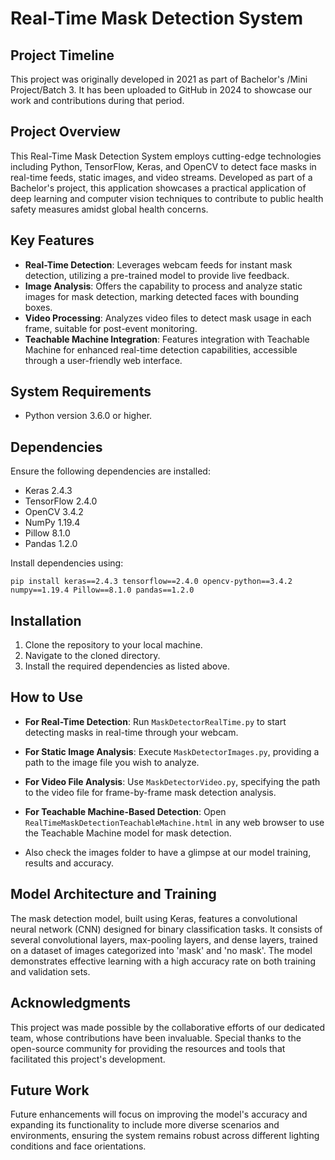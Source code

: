 
# Real-Time Mask Detection System

## Project Timeline

This project was originally developed in 2021 as part of Bachelor's /Mini Project/Batch 3. It has been uploaded to GitHub in 2024 to showcase our work and contributions during that period.

## Project Overview
This Real-Time Mask Detection System employs cutting-edge technologies including Python, TensorFlow, Keras, and OpenCV to detect face masks in real-time feeds, static images, and video streams. Developed as part of a Bachelor's project, this application showcases a practical application of deep learning and computer vision techniques to contribute to public health safety measures amidst global health concerns.

## Key Features
- **Real-Time Detection**: Leverages webcam feeds for instant mask detection, utilizing a pre-trained model to provide live feedback.
- **Image Analysis**: Offers the capability to process and analyze static images for mask detection, marking detected faces with bounding boxes.
- **Video Processing**: Analyzes video files to detect mask usage in each frame, suitable for post-event monitoring.
- **Teachable Machine Integration**: Features integration with Teachable Machine for enhanced real-time detection capabilities, accessible through a user-friendly web interface.

## System Requirements
- Python version 3.6.0 or higher.

## Dependencies
Ensure the following dependencies are installed:
- Keras 2.4.3
- TensorFlow 2.4.0
- OpenCV 3.4.2
- NumPy 1.19.4
- Pillow 8.1.0
- Pandas 1.2.0

Install dependencies using:
```
pip install keras==2.4.3 tensorflow==2.4.0 opencv-python==3.4.2 numpy==1.19.4 Pillow==8.1.0 pandas==1.2.0
```

## Installation
1. Clone the repository to your local machine.
2. Navigate to the cloned directory.
3. Install the required dependencies as listed above.

## How to Use
- **For Real-Time Detection**: Run `MaskDetectorRealTime.py` to start detecting masks in real-time through your webcam.
- **For Static Image Analysis**: Execute `MaskDetectorImages.py`, providing a path to the image file you wish to analyze.
- **For Video File Analysis**: Use `MaskDetectorVideo.py`, specifying the path to the video file for frame-by-frame mask detection analysis.
- **For Teachable Machine-Based Detection**: Open `RealTimeMaskDetectionTeachableMachine.html` in any web browser to use the Teachable Machine model for mask detection.

- Also check the images folder to have a glimpse at our model training, results and accuracy.

## Model Architecture and Training
The mask detection model, built using Keras, features a convolutional neural network (CNN) designed for binary classification tasks. It consists of several convolutional layers, max-pooling layers, and dense layers, trained on a dataset of images categorized into 'mask' and 'no mask'. The model demonstrates effective learning with a high accuracy rate on both training and validation sets.

## Acknowledgments
This project was made possible by the collaborative efforts of our dedicated team, whose contributions have been invaluable. Special thanks to the open-source community for providing the resources and tools that facilitated this project's development.

## Future Work
Future enhancements will focus on improving the model's accuracy and expanding its functionality to include more diverse scenarios and environments, ensuring the system remains robust across different lighting conditions and face orientations.
